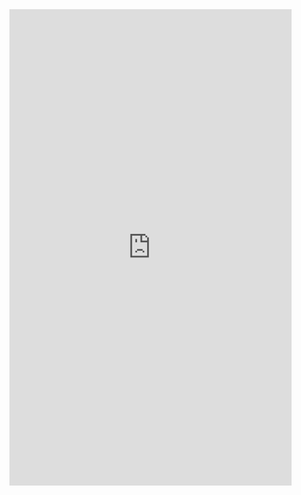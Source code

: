 <embed src="https://physics-notes.github.io/Web/Multivariable-calculus/Multivariable-calculus.pdf" width="100%" height="850px"/>
